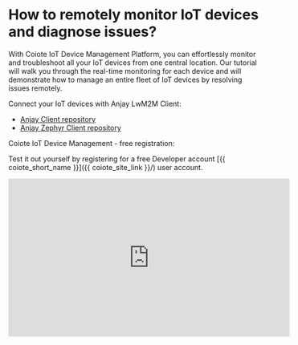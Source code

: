 # How to remotely monitor IoT devices and diagnose issues?

With Coiote IoT Device Management Platform, you can effortlessly monitor and troubleshoot all your IoT devices from one central location. Our tutorial will walk you through the real-time monitoring for each device and will demonstrate how to manage an entire fleet of IoT devices by resolving issues remotely.

Connect your IoT devices with Anjay LwM2M Client:

* [Anjay Client repository](https://github.com/AVSystem/Anjay)
* [Anjay Zephyr Client repository](https://github.com/AVSystem/Anjay-zephyr-client)

Coiote IoT Device Management - free registration:

Test it out yourself by registering for a free Developer account [{{ coiote_short_name }}]({{ coiote_site_link }}/) user account.

<iframe width="560" height="315" src="https://www.youtube.com/embed/Tnd2WD07mv4?si=h_I7udqXRjx-sUnE" title="YouTube video player" frameborder="0" allow="accelerometer; autoplay; clipboard-write; encrypted-media; gyroscope; picture-in-picture; web-share" allowfullscreen></iframe>